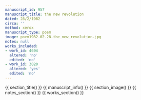 ```yaml
---
manuscript_id: 957
manuscript_title: the new revolution
dated: 28/2/1982
circa: ''
method: xerox
manuscript_type: poem
image: poem1982-02-28-the_new_revolution.jpg
notes: null
works_included:
- work_id: 4694
  altered: 'no'
  edited: 'no'
- work_id: 3020
  altered: 'yes'
  edited: 'no'
---
```


{{ section_title() }}
{{ manuscript_info() }}
{{ section_image() }}
{{ notes_section() }}
{{ works_section() }}
